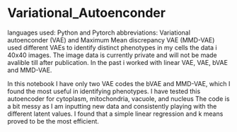 # Variational_Autoenconder
languages used: Python and Pytorch 
abbreviations: Variational autoenconder (VAE) and Maximum Mean discrepancy VAE (MMD-VAE)
used different VAEs to identify distinct phenotypes in my cells
the data i 40x40 images. The image data is currently private and will not be made avalible till after publication. 
In the past i worked with linear VAE, VAE, bVAE and MMD-VAE. 



In this notebook I have only two VAE codes the bVAE and MMD-VAE, which I found the most useful in identifying phenotypes.
I have tested this autoencoder for cytoplasm, mitochondria, vacuole, and nucleus 
The code is a bit messy as I am inputting new data and consistently playing with the different latent values. I found that a simple linear regression and k means proved to be the most efficient. 
